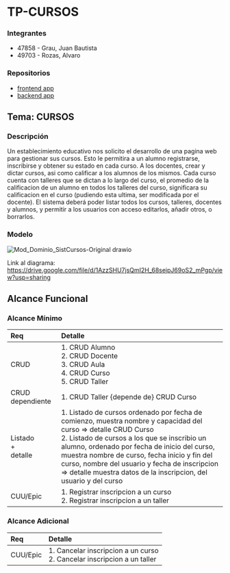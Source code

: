 # TP-CURSOS

### Integrantes
* 47858 - Grau, Juan Bautista
* 49703 - Rozas, Alvaro

### Repositorios
* [frontend app](http://hyperlinkToGihubOrGitlab)
* [backend app](http://hyperlinkToGihubOrGitlab)

## Tema: CURSOS
### Descripción
Un establecimiento educativo nos solicito el desarrollo de una pagina web para gestionar sus cursos. Esto le permitira a un alumno registrarse, inscribirse y obtener su estado en cada curso. A los docentes, crear y dictar cursos, asi como calificar a los alumnos de los mismos. Cada curso cuenta con talleres que se dictan a lo largo del curso, el promedio de la calificacion de un alumno en todos los talleres del curso, significara su calificacion en el curso (pudiendo esta ultima, ser modificada por el docente). El sistema deberá poder listar todos los cursos, talleres, docentes y alumnos, y permitir a los usuarios con acceso editarlos, añadir otros, o borrarlos.


### Modelo
![Mod_Dominio_SistCursos-Original drawio](https://github.com/user-attachments/assets/b38fddc2-964b-4104-ad29-ca6f1ec0c0a6)

Link al diagrama: https://drive.google.com/file/d/1AzzSHU7jsQmI2H_68sejpJ69oS2_mPgp/view?usp=sharing

## Alcance Funcional 

### Alcance Mínimo

|Req|Detalle|
|:-|:-|
|CRUD |1. CRUD Alumno<br>2. CRUD Docente<br>3. CRUD Aula<br>4. CRUD Curso<br>5. CRUD Taller<br>|
|CRUD dependiente|1. CRUD Taller {depende de} CRUD Curso<br>|
|Listado<br>+<br>detalle| 1. Listado de cursos ordenado por fecha de comienzo, muestra nombre y capacidad del curso => detalle CRUD Curso<br> 2. Listado de cursos a los que se inscribio un alumno, ordenado por fecha de inicio del curso, muestra nombre de curso, fecha inicio y fin del curso, nombre del usuario y fecha de inscripcion => detalle muestra datos de la inscripcion, del usuario y del curso|
|CUU/Epic|1. Registrar inscripcion a un curso<br>2. Registrar inscripcion a un taller|


### Alcance Adicional 

|Req|Detalle|
|:-|:-|
|CUU/Epic|1. Cancelar inscripcion a un curso<br>2. Cancelar inscripcion a un taller|
